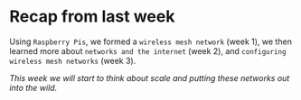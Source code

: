 # Recap from last week

Using `Raspberry Pis`, we formed a `wireless mesh network` (week 1), we then learned more about `networks and the internet` (week 2), and `configuring wireless mesh networks` (week 3).

_This week we will start to think about scale and putting these networks out into the wild._
